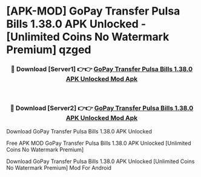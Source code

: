 # [APK-MOD] GoPay  Transfer Pulsa Bills 1.38.0 APK Unlocked - [Unlimited Coins No Watermark Premium] qzged



<div align="center">
<h3>🔴 Download [Server1] 👉👉 <a href="https://momento.my/?title=GoPay__Transfer_Pulsa_Bills_1.38.0_APK_Unlocked">GoPay  Transfer Pulsa Bills 1.38.0 APK Unlocked Mod Apk</a></h3><br>

<h3>🔴 Download [Server2] 👉👉 <a href="https://momento.my/?title=GoPay__Transfer_Pulsa_Bills_1.38.0_APK_Unlocked">GoPay  Transfer Pulsa Bills 1.38.0 APK Unlocked Mod Apk</a></h3>
</div>



Download GoPay  Transfer Pulsa Bills 1.38.0 APK Unlocked 

Free APK MOD GoPay  Transfer Pulsa Bills 1.38.0 APK Unlocked [Unlimited Coins No Watermark Premium]

Download GoPay  Transfer Pulsa Bills 1.38.0 APK Unlocked [Unlimited Coins No Watermark Premium] Mod For Android
